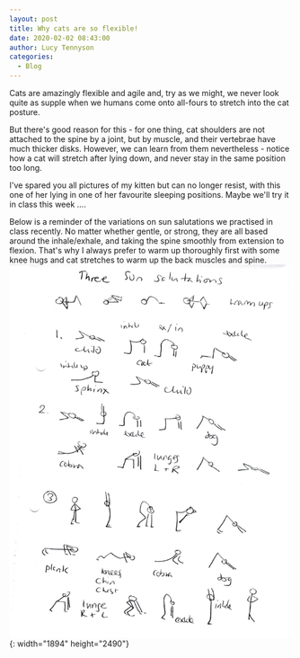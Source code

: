 ```yaml
---
layout: post
title: Why cats are so flexible!
date: 2020-02-02 08:43:00
author: Lucy Tennyson
categories:
  - Blog
---
```


Cats are amazingly flexible and agile and, try as we might, we never look quite as supple when we humans come onto all-fours to stretch into the cat posture.

But there's good reason for this - for one thing, cat shoulders are not attached to the spine by a joint, but by muscle, and their vertebrae have much thicker disks. However, we can learn from them nevertheless - notice how a cat will stretch after lying down, and never stay in the same position too long.

I've spared you all pictures of my kitten but can no longer resist, with this one of her lying in one of her favourite sleeping positions. Maybe we'll try it in class this week ....

Below is a reminder of the variations on sun salutations we practised in class recently. No matter whether gentle, or strong, they are all based around the inhale/exhale, and taking the spine smoothly from extension to flexion. That's why I always prefer to warm up thoroughly first with some knee hugs and cat stretches to warm up the back muscles and spine.![](/uploads/yogablog2feb.jpg){: width="1894" height="2490"}
